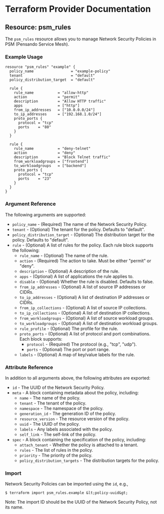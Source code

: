# Terraform Provider Documentation

## Resource: psm_rules

The `psm_rules` resource allows you to manage Network Security Policies in PSM (Pensando Service Mesh).

### Example Usage

```hcl
resource "psm_rules" "example" {
  policy_name                 = "example-policy"
  tenant                      = "default"
  policy_distribution_target  = "default"

  rule {
    rule_name           = "allow-http"
    action              = "permit"
    description         = "Allow HTTP traffic"
    apps                = ["http"]
    from_ip_addresses   = ["10.0.0.0/24"]
    to_ip_addresses     = ["192.168.1.0/24"]
    proto_ports {
      protocol = "tcp"
      ports    = "80"
    }
  }

  rule {
    rule_name           = "deny-telnet"
    action              = "deny"
    description         = "Block Telnet traffic"
    from_workloadgroups = ["frontend"]
    to_workloadgroups   = ["backend"]
    proto_ports {
      protocol = "tcp"
      ports    = "23"
    }
  }
}
```

### Argument Reference

The following arguments are supported:

* `policy_name` - (Required) The name of the Network Security Policy.
* `tenant` - (Optional) The tenant for the policy. Defaults to "default".
* `policy_distribution_target` - (Optional) The distribution target for the policy. Defaults to "default".
* `rule` - (Optional) A list of rules for the policy. Each rule block supports the following:
    * `rule_name` - (Optional) The name of the rule.
    * `action` - (Required) The action to take. Must be either "permit" or "deny".
    * `description` - (Optional) A description of the rule.
    * `apps` - (Optional) A list of applications the rule applies to.
    * `disable` - (Optional) Whether the rule is disabled. Defaults to false.
    * `from_ip_addresses` - (Optional) A list of source IP addresses or CIDRs.
    * `to_ip_addresses` - (Optional) A list of destination IP addresses or CIDRs.
    * `from_ip_collections` - (Optional) A list of source IP collections.
    * `to_ip_collections` - (Optional) A list of destination IP collections.
    * `from_workloadgroups` - (Optional) A list of source workload groups.
    * `to_workloadgroups` - (Optional) A list of destination workload groups.
    * `rule_profile` - (Optional) The profile for the rule.
    * `proto_ports` - (Optional) A list of protocol and port combinations. Each block supports:
        * `protocol` - (Required) The protocol (e.g., "tcp", "udp").
        * `ports` - (Optional) The port or port range.
    * `labels` - (Optional) A map of key/value labels for the rule.

### Attribute Reference

In addition to all arguments above, the following attributes are exported:

* `id` - The UUID of the Network Security Policy.
* `meta` - A block containing metadata about the policy, including:
    * `name` - The name of the policy.
    * `tenant` - The tenant of the policy.
    * `namespace` - The namespace of the policy.
    * `generation_id` - The generation ID of the policy.
    * `resource_version` - The resource version of the policy.
    * `uuid` - The UUID of the policy.
    * `labels` - Any labels associated with the policy.
    * `self_link` - The self-link of the policy.
* `spec` - A block containing the specification of the policy, including:
    * `attach_tenant` - Whether the policy is attached to a tenant.
    * `rules` - The list of rules in the policy.
    * `priority` - The priority of the policy.
    * `policy_distribution_targets` - The distribution targets for the policy.

### Import

Network Security Policies can be imported using the `id`, e.g.,

```
$ terraform import psm_rules.example &lt;policy-uuid&gt;
```

Note: The import ID should be the UUID of the Network Security Policy, not its name.
